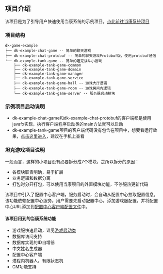 ## 项目介绍
该项目是为了引导用户快速使用当康系统的示例项目，[点此前往当康系统项目](https://github.com/fagarine/dangkang)

### 项目结构
```text
dk-game-example
├── dk-example-chat-game -- 简单的聊天游戏
├── dk-example-chat-protobuf -- 简单的聊天游戏Protobuf版，使用protobuf通信
└── dk-example-tank-game -- 简单的坦克战斗小游戏
    ├── dk-example-tank-game-common
    ├── dk-example-tank-game-domain
    ├── dk-example-tank-game-manager
    ├── dk-example-tank-game-service
    ├── dk-example-tank-game-hall -- 游戏大厅逻辑
    ├── dk-example-tank-game-room -- 游戏房间内逻辑
    └── dk-example-tank-game-server -- 服务器启动模块
```

### 示例项目启动说明
- dk-example-chat-game和dk-example-chat-protobuf的客户端都是使用javafx实现，执行客户端程序启动类的main方法就可以启动
- dk-example-tank-game项目的客户端代码没有包含在项目中，想要看运行效果，[点击这里进入](http://game.laoshini.cn/game/tt/)，建议在手机上查看

### 坦克游戏项目说明
一般而言，这样的小项目没有必要拆分成7个模块，之所以拆分的原因：
- 各模块职责明确，易于扩展
- 业务逻辑和数据分离
- 打包时分开打包，可以使用当康项目的外置模块功能，不停服热更新代码

该项目中引入了配置中心客户端，服务启动时，会自动从配置中心拉取配置信息。
该功能依赖配置中心服务，用户需要先启动配置中心，添加游戏服配置，并将配置中心URL添加到[配置中心客户端配置文件](/dk-example-tank-game/dk-example-tank-game-server/src/main/resources/client.properties)中。

#### 该项目用到的当康系统功能
- 游戏服快速启动，详见[游戏启动类](/dk-example-tank-game/dk-example-tank-game-server/src/main/java/cn/laoshini/game/example/tank/TankGameServerMain.java)
- 数据库访问支持
- 数据库实现的ID自增器
- 中文姓名生成器
- 配置中心客户端
- 进程内机器人，有限状态机
- GM功能支持
